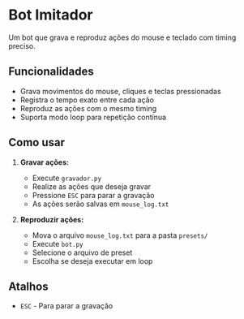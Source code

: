 # Bot Imitador

Um bot que grava e reproduz ações do mouse e teclado com timing preciso.

## Funcionalidades

- Grava movimentos do mouse, cliques e teclas pressionadas
- Registra o tempo exato entre cada ação
- Reproduz as ações com o mesmo timing
- Suporta modo loop para repetição contínua

## Como usar

1. **Gravar ações:**
   - Execute `gravador.py`
   - Realize as ações que deseja gravar
   - Pressione `ESC` para parar a gravação
   - As ações serão salvas em `mouse_log.txt`

2. **Reproduzir ações:**
   - Mova o arquivo `mouse_log.txt` para a pasta `presets/`
   - Execute `bot.py`
   - Selecione o arquivo de preset
   - Escolha se deseja executar em loop

## Atalhos

- `ESC` - Para parar a gravação
